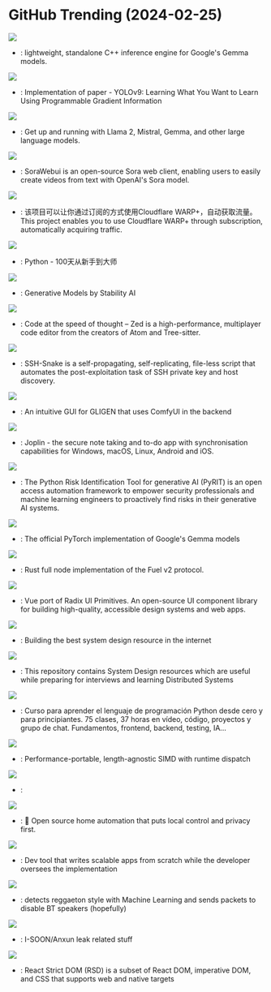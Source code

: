 # GitHub Trending (2024-02-25)

![](https://img.shields.io/badge/C%2B%2B-New%20307-green?style=flat-square&logo=appveyor)
- [](https://github.comundefined): lightweight, standalone C++ inference engine for Google's Gemma models.

![](https://img.shields.io/badge/Python-New%201-green?style=flat-square&logo=appveyor)
- [](https://github.comundefined): Implementation of paper - YOLOv9: Learning What You Want to Learn Using Programmable Gradient Information

![](https://img.shields.io/badge/Go-New%20465-green?style=flat-square&logo=appveyor)
- [](https://github.comundefined): Get up and running with Llama 2, Mistral, Gemma, and other large language models.

![](https://img.shields.io/badge/TypeScript-New%20199-green?style=flat-square&logo=appveyor)
- [](https://github.comundefined): SoraWebui is an open-source Sora web client, enabling users to easily create videos from text with OpenAI's Sora model.

![](https://img.shields.io/badge/Python-New%20292-green?style=flat-square&logo=appveyor)
- [](https://github.comundefined): 该项目可以让你通过订阅的方式使用Cloudflare WARP+，自动获取流量。This project enables you to use Cloudflare WARP+ through subscription, automatically acquiring traffic.

![](https://img.shields.io/badge/Python-New%20175-green?style=flat-square&logo=appveyor)
- [](https://github.comundefined): Python - 100天从新手到大师

![](https://img.shields.io/badge/Python-New%2067-green?style=flat-square&logo=appveyor)
- [](https://github.comundefined): Generative Models by Stability AI

![](https://img.shields.io/badge/Rust-New%20212-green?style=flat-square&logo=appveyor)
- [](https://github.comundefined): Code at the speed of thought – Zed is a high-performance, multiplayer code editor from the creators of Atom and Tree-sitter.

![](https://img.shields.io/badge/Shell-New%20152-green?style=flat-square&logo=appveyor)
- [](https://github.comundefined): SSH-Snake is a self-propagating, self-replicating, file-less script that automates the post-exploitation task of SSH private key and host discovery.

![](https://img.shields.io/badge/JavaScript-New%20179-green?style=flat-square&logo=appveyor)
- [](https://github.comundefined): An intuitive GUI for GLIGEN that uses ComfyUI in the backend

![](https://img.shields.io/badge/TypeScript-New%2021-green?style=flat-square&logo=appveyor)
- [](https://github.comundefined): Joplin - the secure note taking and to-do app with synchronisation capabilities for Windows, macOS, Linux, Android and iOS.

![](https://img.shields.io/badge/Python-New%2094-green?style=flat-square&logo=appveyor)
- [](https://github.comundefined): The Python Risk Identification Tool for generative AI (PyRIT) is an open access automation framework to empower security professionals and machine learning engineers to proactively find risks in their generative AI systems.

![](https://img.shields.io/badge/Python-New%20296-green?style=flat-square&logo=appveyor)
- [](https://github.comundefined): The official PyTorch implementation of Google's Gemma models

![](https://img.shields.io/badge/Rust-New%20526-green?style=flat-square&logo=appveyor)
- [](https://github.comundefined): Rust full node implementation of the Fuel v2 protocol.

![](https://img.shields.io/badge/Vue-New%2038-green?style=flat-square&logo=appveyor)
- [](https://github.comundefined): Vue port of Radix UI Primitives. An open-source UI component library for building high-quality, accessible design systems and web apps.

![](https://img.shields.io/badge/none-New%20343-green?style=flat-square&logo=appveyor)
- [](https://github.comundefined): Building the best system design resource in the internet

![](https://img.shields.io/badge/none-New%20313-green?style=flat-square&logo=appveyor)
- [](https://github.comundefined): This repository contains System Design resources which are useful while preparing for interviews and learning Distributed Systems

![](https://img.shields.io/badge/Python-New%2072-green?style=flat-square&logo=appveyor)
- [](https://github.comundefined): Curso para aprender el lenguaje de programación Python desde cero y para principiantes. 75 clases, 37 horas en vídeo, código, proyectos y grupo de chat. Fundamentos, frontend, backend, testing, IA...

![](https://img.shields.io/badge/C%2B%2B-New%2029-green?style=flat-square&logo=appveyor)
- [](https://github.comundefined): Performance-portable, length-agnostic SIMD with runtime dispatch

![](https://img.shields.io/badge/none-New%20126-green?style=flat-square&logo=appveyor)
- [](https://github.comundefined): 

![](https://img.shields.io/badge/Python-New%2020-green?style=flat-square&logo=appveyor)
- [](https://github.comundefined): 🏡 Open source home automation that puts local control and privacy first.

![](https://img.shields.io/badge/Python-New%2042-green?style=flat-square&logo=appveyor)
- [](https://github.comundefined): Dev tool that writes scalable apps from scratch while the developer oversees the implementation

![](https://img.shields.io/badge/none-New%2017-green?style=flat-square&logo=appveyor)
- [](https://github.comundefined): detects reggaeton style with Machine Learning and sends packets to disable BT speakers (hopefully)

![](https://img.shields.io/badge/Python-New%2013-green?style=flat-square&logo=appveyor)
- [](https://github.comundefined): I-SOON/Anxun leak related stuff

![](https://img.shields.io/badge/JavaScript-New%20120-green?style=flat-square&logo=appveyor)
- [](https://github.comundefined): React Strict DOM (RSD) is a subset of React DOM, imperative DOM, and CSS that supports web and native targets

